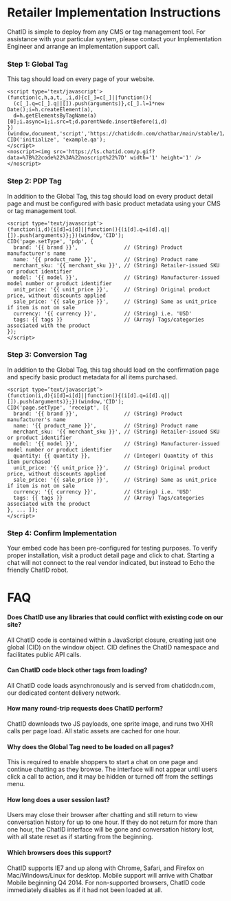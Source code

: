 Retailer Implementation Instructions
====================================

ChatID is simple to deploy from any CMS or tag management tool. For assistance with your
particular system, please contact your Implementation Engineer and arrange an
implementation support call.

### Step 1: Global Tag

This tag should load on every page of your website.

    <script type='text/javascript'>
    (function(c,h,a,t,_,i,d){c[_]=c[_]||function(){
      (c[_].q=c[_].q||[]).push(arguments)},c[_].l=1*new Date();i=h.createElement(a),
      d=h.getElementsByTagName(a)[0];i.async=1;i.src=t;d.parentNode.insertBefore(i,d)
    })(window,document,'script','https://chatidcdn.com/chatbar/main/stable/1/main.js','CID');
    CID('initialize', 'example.qa');
    </script>
    <noscript><img src='https://ls.chatid.com/p.gif?data=%7B%22code%22%3A%22noscript%22%7D' width='1' height='1' /></noscript>

### Step 2: PDP Tag

In addition to the Global Tag, this tag should load on every product detail page and must
be configured with basic product metadata using your CMS or tag management tool.

    <script type='text/javascript'>
    (function(i,d){i[d]=i[d]||function(){(i[d].q=i[d].q||[]).push(arguments)};})(window,'CID');
    CID('page.setType', 'pdp', {
      brand: '{{ brand }}',               // (String) Product manufacturer's name
      name: '{{ product_name }}',         // (String) Product name
      merchant_sku: '{{ merchant_sku }}', // (String) Retailer-issued SKU or product identifier
      model: '{{ model }}',               // (String) Manufacturer-issued model number or product identifier
      unit_price: '{{ unit_price }}',     // (String) Original product price, without discounts applied
      sale_price: '{{ sale_price }}',     // (String) Same as unit_price if item is not on sale
      currency: '{{ currency }}',         // (String) i.e. 'USD'
      tags: {{ tags }}                    // (Array) Tags/categories associated with the product
    });
    </script>

### Step 3: Conversion Tag

In addition to the Global Tag, this tag should load on the confirmation page and specify
basic product metadata for all items purchased.

    <script type=’text/javascript’>
    (function(i,d){i[d]=i[d]||function(){(i[d].q=i[d].q||[]).push(arguments)};})(window,'CID');
    CID('page.setType', 'receipt', [{
      brand: '{{ brand }}',               // (String) Product manufacturer's name
      name: '{{ product_name }}',         // (String) Product name
      merchant_sku: '{{ merchant_sku }}', // (String) Retailer-issued SKU or product identifier
      model: '{{ model }}',               // (String) Manufacturer-issued model number or product identifier
      quantity: {{ quantity }},           // (Integer) Quantity of this item purchased
      unit_price: '{{ unit_price }}',     // (String) Original product price, without discounts applied
      sale_price: '{{ sale_price }}',     // (String) Same as unit_price if item is not on sale
      currency: '{{ currency }}',         // (String) i.e. 'USD'
      tags: {{ tags }}                    // (Array) Tags/categories associated with the product
    }, ... ]);
    </script>

### Step 4: Confirm Implementation

Your embed code has been pre-configured for testing purposes. To verify proper
installation, visit a product detail page and click to chat. Starting a chat will not
connect to the real vendor indicated, but instead to Echo the friendly ChatID robot.

FAQ
===

#### Does ChatID use any libraries that could conflict with existing code on our site?
All ChatID code is contained within a JavaScript closure, creating just one global (CID)
on the window object. CID defines the ChatID namespace and facilitates public API calls.

#### Can ChatID code block other tags from loading?
All ChatID code loads asynchronously and is served from chatidcdn.com, our dedicated
content delivery network.

#### How many round-trip requests does ChatID perform?
ChatID downloads two JS payloads, one sprite image, and runs two XHR calls per page load.
All static assets are cached for one hour.

#### Why does the Global Tag need to be loaded on all pages?
This is required to enable shoppers to start a chat on one page and continue chatting as
they browse. The interface will not appear until users click a call to action, and it may
be hidden or turned off from the settings menu.

#### How long does a user session last?
Users may close their browser after chatting and still return to view conversation history
for up to one hour. If they do not return for more than one hour, the ChatID interface
will be gone and conversation history lost, with all state reset as if starting from the
beginning.

#### Which browsers does this support?
ChatID supports IE7 and up along with Chrome, Safari, and Firefox on Mac/Windows/Linux for
desktop. Mobile support will arrive with Chatbar Mobile beginning Q4 2014. For
non-supported browsers, ChatID code immediately disables as if it had not been loaded at
all.
